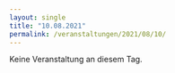```yaml
---
layout: single
title: "10.08.2021"
permalink: /veranstaltungen/2021/08/10/
---
```


Keine Veranstaltung an diesem Tag.
